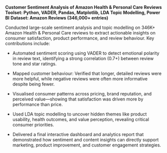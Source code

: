 **Customer Sentiment Analysis of Amazon Health & Personal Care Reviews**
**Toolset: Python, VADER, Pandas, Matplotlib, LDA Topic Modelling, Power BI**
**Dataset: Amazon Reviews (346,000+ entries)**

Conducted large-scale sentiment analysis and topic modelling on 346K+ Amazon Health & Personal Care reviews to extract actionable insights on consumer satisfaction, product performance, and review behaviour.
Key contributions include:

- Automated sentiment scoring using VADER to detect emotional polarity in review text, identifying a strong correlation (0.7+) between review tone and star ratings.

- Mapped customer behaviour: Verified that longer, detailed reviews were more helpful, while negative reviews were often more informative despite being fewer.

- Visualised consumer patterns across pricing, brand reputation, and perceived value—showing that satisfaction was driven more by performance than price.

- Used LDA topic modelling to uncover hidden themes like product usability, health outcomes, and value perception, revealing critical consumer priorities.

- Delivered a final interactive dashboard and analytics report that demonstrated how sentiment and content insights can directly support marketing, product improvement, and customer engagement strategies.
